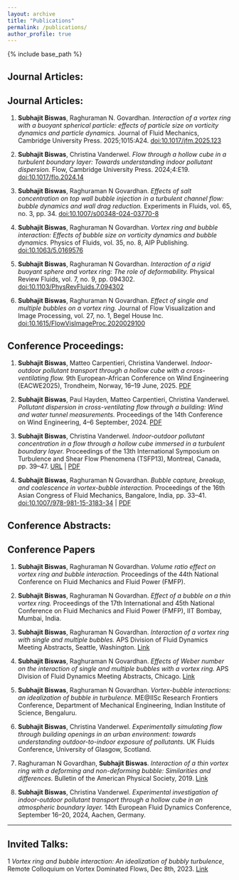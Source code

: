 ```yaml
---
layout: archive
title: "Publications"
permalink: /publications/
author_profile: true
---
```


{% include base_path %}

## Journal Articles:

## Journal Articles:

1. **Subhajit Biswas**, Raghuraman N. Govardhan. *Interaction of a vortex ring with a buoyant spherical particle: effects of particle size on vorticity dynamics and particle dynamics.* Journal of Fluid Mechanics, Cambridge University Press. 2025;1015:A24. [doi:10.1017/jfm.2025.123](https://doi.org/10.1017/jfm.2025.123)

1. **Subhajit Biswas**, Christina Vanderwel. *Flow through a hollow cube in a turbulent boundary layer: Towards understanding indoor pollutant dispersion.* Flow, Cambridge University Press. 2024;4:E19. [doi:10.1017/flo.2024.14](https://doi.org/10.1017/flo.2024.14)

1. **Subhajit Biswas**, Raghuraman N Govardhan. *Effects of salt concentration on top wall bubble injection in a turbulent channel flow: bubble dynamics and wall drag reduction.* Experiments in Fluids, vol. 65, no. 3, pp. 34. [doi:10.1007/s00348-024-03770-8](https://doi.org/10.1007/s00348-024-03770-8)

1. **Subhajit Biswas**, Raghuraman N Govardhan. *Vortex ring and bubble interaction: Effects of bubble size on vorticity dynamics and bubble dynamics.* Physics of Fluids, vol. 35, no. 8, AIP Publishing. [doi:10.1063/5.0169576](https://doi.org/10.1063/5.0169576)

1. **Subhajit Biswas**, Raghuraman N Govardhan. *Interaction of a rigid buoyant sphere and vortex ring: The role of deformability.* Physical Review Fluids, vol. 7, no. 9, pp. 094302. [doi:10.1103/PhysRevFluids.7.094302](https://doi.org/10.1103/PhysRevFluids.7.094302)

1. **Subhajit Biswas**, Raghuraman N Govardhan. *Effect of single and multiple bubbles on a vortex ring.* Journal of Flow Visualization and Image Processing, vol. 27, no. 1, Begel House Inc. [doi:10.1615/FlowVisImageProc.2020029100](https://doi.org/10.1615/FlowVisImageProc.2020029100)


   

## Conference Proceedings:

1. **Subhajit Biswas**, Matteo Carpentieri, Christina Vanderwel. *Indoor-outdoor pollutant transport through a hollow cube with a cross-ventilating flow.* 9th European-African Conference on Wind Engineering (EACWE2025), Trondheim, Norway, 16–19 June, 2025. [PDF](https://www.researchgate.net/publication/392911314_Indoor-outdoor_pollutant_transport_through_a_hollow_cube_with_a_cross-ventilating_flow#fullTextFileContent)

1. **Subhajit Biswas**, Paul Hayden, Matteo Carpentieri, Christina Vanderwel. *Pollutant dispersion in cross-ventilating flow through a building: Wind and water tunnel measurements.* Proceedings of the 14th Conference on Wind Engineering, 4–6 September, 2024. [PDF](https://eprints.soton.ac.uk/493270/1/40_Paper_40_WES_Full_Paper.pdf)

1. **Subhajit Biswas**, Christina Vanderwel. *Indoor-outdoor pollutant concentration in a flow through a hollow cube immersed in a turbulent boundary layer.* Proceedings of the 13th International Symposium on Turbulence and Shear Flow Phenomena (TSFP13), Montreal, Canada, pp. 39–47. [URL](https://proceedings.tsfp13.org/49819/) | [PDF](https://eprints.soton.ac.uk/491859/1/Biswas-Indoor-outdoor_pollutant_exchange_in_a_flow_through_a_hollow_cube_immersed_in_a_turbulent_boundary.pdf)

1. **Subhajit Biswas**, Raghuraman N Govardhan. *Bubble capture, breakup, and coalescence in vortex-bubble interaction.* Proceedings of the 16th Asian Congress of Fluid Mechanics, Bangalore, India, pp. 33–41. [doi:10.1007/978-981-15-3183-34](https://doi.org/10.1007/978-981-15-3183-34) | [PDF](https://drive.google.com/file/d/17RXZZH1Ko4aMTje5ytts5bUgRsR0nZf0/view?usp=share_link)



## Conference Abstracts:

## Conference Papers

1. **Subhajit Biswas**, Raghuraman N Govardhan. *Volume ratio effect on vortex ring and bubble interaction.* Proceedings of the 44th National Conference on Fluid Mechanics and Fluid Power (FMFP).

1. **Subhajit Biswas**, Raghuraman N Govardhan. *Effect of a bubble on a thin vortex ring.* Proceedings of the 17th International and 45th National Conference on Fluid Mechanics and Fluid Power (FMFP), IIT Bombay, Mumbai, India.

1. **Subhajit Biswas**, Raghuraman N Govardhan. *Interaction of a vortex ring with single and multiple bubbles.* APS Division of Fluid Dynamics Meeting Abstracts, Seattle, Washington. [Link](https://meetings.aps.org/Meeting/DFD19/Session/C28.4)

1. **Subhajit Biswas**, Raghuraman N Govardhan. *Effects of Weber number on the interaction of single and multiple bubbles with a vortex ring.* APS Division of Fluid Dynamics Meeting Abstracts, Chicago. [Link](https://meetings.aps.org/Meeting/DFD20/Session/J10.2)

1. **Subhajit Biswas**, Raghuraman N Govardhan. *Vortex-bubble interactions: an idealization of bubble in turbulence.* ME@IISc Research Frontiers Conference, Department of Mechanical Engineering, Indian Institute of Science, Bengaluru.

1. **Subhajit Biswas**, Christina Vanderwel. *Experimentally simulating flow through building openings in an urban environment: towards understanding outdoor-to-indoor exposure of pollutants.* UK Fluids Conference, University of Glasgow, Scotland.

1. Raghuraman N Govardhan, **Subhajit Biswas**. *Interaction of a thin vortex ring with a deforming and non-deforming bubble: Similarities and differences.* Bulletin of the American Physical Society, 2019. [Link](https://meetings.aps.org/Meeting/DFD23/Session/A36.2)

1. **Subhajit Biswas**, Christina Vanderwel. *Experimental investigation of indoor-outdoor pollutant transport through a hollow cube in an atmospheric boundary layer.* 14th European Fluid Dynamics Conference, September 16–20, 2024, Aachen, Germany.


---

## Invited Talks:

1 *Vortex ring and bubble interaction: An idealization of bubbly turbulence*, Remote Colloquium on Vortex Dominated Flows, Dec 8th, 2023. [Link](https://sites.google.com/g.ucla.edu/recovor/past-seminars)

<!--
Instructions:
- Replace [url] with actual URLs if available.
- Add links to PDF files in your repository if uploading full papers.
- Adjust formatting or grouping as needed for your site style.
-->





